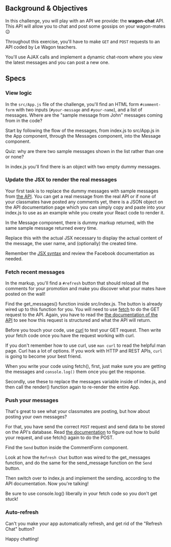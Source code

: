 ## Background & Objectives

In this challenge, you will play with an API we provide: the **wagon-chat** API.
This API will allow you to chat and post some gossips on your wagon-mates 😉

Throughout this exercise, you'll have to make `GET` and `POST` requests to an API coded by Le Wagon teachers.

You'll use AJAX calls and implement a dynamic chat-room where you view the latest messages and you can post a new one.

## Specs

### View logic

In the `src/App.js` file of the challenge, you'll find an HTML form `#comment-form` with two inputs (`#your-message` and `#your-name`), and a list of messages. Where are the "sample message from John" messages coming from in the code? <!--Start by coding a simple jQuery script to dynamically insert a new comment submitted with the form on the top of the comments' list, without reloading all the page.-->

<!--This is a basic jQuery exercise, no AJAX involved yet! **Hint**: You'll have to prevent the default behavior of the form submission in jQuery (using the `preventDefault()` method).-->

Start by following the flow of the messages, from index.js to src/App.js in the App component, through the Messages component, into the Message component.

Quiz: why are there two sample messages shown in the list rather than one or none?

In index.js you'll find there is an object with two empty dummy messages.

### Update the JSX to render the real messages

Your first task is to replace the dummy messages with sample messages from [the API](https://github.com/lewagon/wagon-chat-api/blob/master/README.md). You can get a real message from the real API or if none of your classmates have posted any comments yet, there is a JSON object on the API documentation page which you can simply copy and paste into your index.js to use as an example while you create your React code to render it.

In the Message component, there is dummy markup returned, with the same sample message returned every time.

Replace this with the actual JSX necessary to display the actual content of the message, the user name, and (optionally) the created time.

Remember the [JSX syntax](https://facebook.github.io/react/docs/introducing-jsx.html) and review the Facebook documentation as needed.

### Fetch recent messages

In the markup, you'll find a `#refresh` button that should reload all the comments for your promotion and make you discover what your mates have posted on the wall!

Find the get_messages() function inside src/index.js.
The button is already wired up to this function for you.
You will need to use [fetch](https://developer.mozilla.org/en-US/docs/Web/API/Fetch_API/Using_Fetch) to do the GET request to the API.
Again, you have to read the [the documentation of the API](https://github.com/lewagon/wagon-chat-api/blob/master/README.md) to see how this request is structured and what the API will return.

Before you touch your code, use [curl](https://en.wikipedia.org/wiki/CURL) to test your GET request.
Then write your fetch code once you have the request working with curl.

If you don't remember how to use curl, use `man curl` to read the helpful man page.
Curl has a lot of options.
If you work with HTTP and REST APIs, `curl` is going to become your best friend.

When you write your code using fetch(), first, just make sure you are getting the messages and `console.log()` them once you get the response.

Secondly, use these to replace the messages variable inside of index.js, and then call the render() function again to re-render the entire App.

### Push your messages

That's great to see what your classmates are posting, but how about posting your own messages?

For that, you have send the correct `POST` request and send data to be stored on the API's database. Read [the documentation](https://github.com/lewagon/wagon-chat-api/blob/master/README.md) to figure out how to build your request, and use fetch() again to do the POST.

Find the `Send` button inside the CommentForm component.

Look at how the `Refresh Chat` button was wired to the get_messages function, and do the same for the send_message function on the `Send` button.

Then switch over to index.js and implement the sending, according to the API documentation. Now you're talking!

Be sure to use console.log() liberally in your fetch code so you don't get stuck!

### Auto-refresh

Can't you make your app automatically refresh, and get rid of the "Refresh Chat" button?

Happy chatting!
